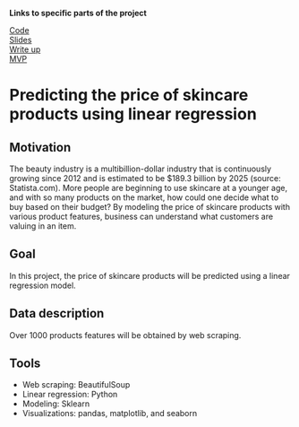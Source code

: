 
**Links to specific parts of the project**

[Code](https://github.com/lee-jin81/metis_project_2_regression/tree/main/code) <br>
[Slides](https://github.com/lee-jin81/metis_project_2_regression/blob/main/project_2_regression_JL.pdf) <br>
[Write up](https://github.com/lee-jin81/metis_project_2_regression/blob/main/project_2_writeup_JL.pdf) <br>
[MVP](https://github.com/lee-jin81/metis_project_2_regression/blob/main/MVP_regression.md) <br>

# Predicting the price of skincare products using linear regression
## Motivation
The beauty industry is a multibillion-dollar industry that is continuously growing since 2012 and is estimated to be $189.3 billion by 2025 (source: Statista.com). More people are beginning to use skincare at a younger age, and with so many products on the market, how could one decide what to buy based on their budget? By modeling the price of skincare products with various product features, business can understand what customers are valuing in an item. 

## Goal
In this project, the price of skincare products will be predicted using a linear regression model.  

## Data description
Over 1000 products features will be obtained by web scraping. 

## Tools
* Web scraping: BeautifulSoup 
* Linear regression: Python
* Modeling: Sklearn
* Visualizations: pandas, matplotlib, and seaborn

